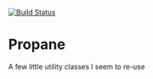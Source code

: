 [![Build Status](https://travis-ci.org/georgecodes/propane.png?branch=master)](https://travis-ci.org/georgecodes/propane)

# Propane

A few little utility classes I seem to re-use
